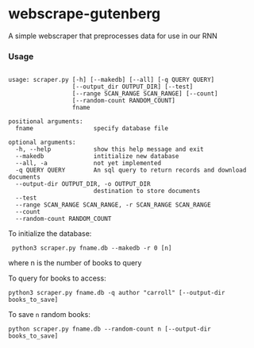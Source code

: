 # webscrape-gutenberg

A simple webscraper that preprocesses data for use in our RNN

### Usage

```

usage: scraper.py [-h] [--makedb] [--all] [-q QUERY QUERY]
                  [--output_dir OUTPUT_DIR] [--test]
                  [--range SCAN_RANGE SCAN_RANGE] [--count]
                  [--random-count RANDOM_COUNT]
                  fname

positional arguments:
  fname                 specify database file

optional arguments:
  -h, --help            show this help message and exit
  --makedb              intitialize new database
  --all, -a             not yet implemented
  -q QUERY QUERY        An sql query to return records and download documents
  --output-dir OUTPUT_DIR, -o OUTPUT_DIR
                        destination to store documents
  --test
  --range SCAN_RANGE SCAN_RANGE, -r SCAN_RANGE SCAN_RANGE
  --count
  --random-count RANDOM_COUNT

```

To initialize the database:

``` python3 scraper.py fname.db --makedb -r 0 [n]``` 

where n is the number of books to query

To query for books to access:

```python3 scraper.py fname.db -q author "carroll" [--output-dir books_to_save]```

To save ```n``` random books:

```python scraper.py fname.db --random-count n [--output-dir books_to_save]```
